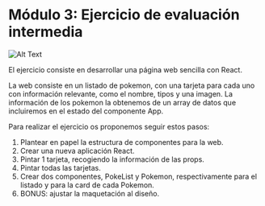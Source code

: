 # Módulo 3: Ejercicio de evaluación intermedia

![Alt Text](https://media1.tenor.com/images/20f1bcf7c5bfa8f5d52cd0ece15a6da6/tenor.gif?itemid=15793529)

El ejercicio consiste en desarrollar una página web sencilla con React.

La web consiste en un listado de pokemon, con una tarjeta para cada uno con información relevante, como el nombre, tipos y una imagen. La información de los pokemon la obtenemos de un array de datos que incluiremos en el estado del componente App.

Para realizar el ejercicio os proponemos seguir estos pasos:

1. Plantear en papel la estructura de componentes para la web.
2. Crear una nueva aplicación React.
3. Pintar 1 tarjeta, recogiendo la información de las props.
4. Pintar todas las tarjetas.
5. Crear dos componentes, PokeList y Pokemon, respectivamente para el listado y para la card de cada Pokemon.
6. BONUS: ajustar la maquetación al diseño.
